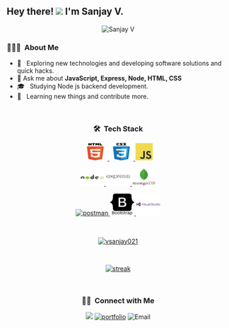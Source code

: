<h2> Hey there! <img src="https://raw.githubusercontent.com/MartinHeinz/MartinHeinz/master/wave.gif" width="30px"> I'm Sanjay V.</h2>
<p align="center">
<img align="center" src="https://www.careerguide.com/career/wp-content/uploads/2020/03/giphy-7.gif" width="100%" alt="Sanjay V"  height="250px" />
 </p>
<h3> 👨🏻‍💻 &nbsp;About Me </h3>

- 🤔 &nbsp; Exploring new technologies and developing software solutions and quick hacks.
- 💬 Ask me about **JavaScript, Express, Node, HTML, CSS**
- 🎓 &nbsp; Studying Node js backend development.
- 🌱 &nbsp; Learning new things and contribute more.
 <br/>
 
<h3 align="center">🛠 &nbsp;Tech Stack</h3>
<p align="center">
   <a href="https://www.w3.org/html/" target="_blank"> <img src="https://raw.githubusercontent.com/devicons/devicon/master/icons/html5/html5-original-wordmark.svg" alt="html5" width="55" height="40"/> </a>
  <a href="https://www.w3schools.com/css/" target="_blank"> <img src="https://raw.githubusercontent.com/devicons/devicon/master/icons/css3/css3-original-wordmark.svg" alt="css3" width="55" height="40"/> </a>
  <a href="https://developer.mozilla.org/en-US/docs/Web/JavaScript" target="_blank"> <img src="https://raw.githubusercontent.com/devicons/devicon/master/icons/javascript/javascript-original.svg" alt="javascript" width="40" height="40"/> </a> 
  </p>
 <p align="center">
  <a href="https://nodejs.org" target="_blank"> <img src="https://raw.githubusercontent.com/devicons/devicon/master/icons/nodejs/nodejs-original-wordmark.svg" alt="nodejs" width="55" height="40"/> </a> 
 <a href="https://expressjs.com" target="_blank"> <img src="https://raw.githubusercontent.com/devicons/devicon/master/icons/express/express-original-wordmark.svg" alt="expressjs" width="55" height="40"/> </a> 
  <a href="https://www.mongodb.com/" target="_blank"> <img src="https://raw.githubusercontent.com/devicons/devicon/master/icons/mongodb/mongodb-original-wordmark.svg" alt="mongodb" width="55" height="40"/> </a> 
   </p>
     <p align="center">
 <a href="https://postman.com" target="_blank"> <img src="https://www.vectorlogo.zone/logos/getpostman/getpostman-icon.svg" alt="postman" width="55" height="50"/> </a> 
 <a href="https://getbootstrap.com" target="_blank"> <img src="https://raw.githubusercontent.com/devicons/devicon/master/icons/bootstrap/bootstrap-plain-wordmark.svg" alt="bootstrap" width="55" height="50"/> </a>
  <a href="https://getbootstrap.com" target="_blank"> <img src="https://raw.githubusercontent.com/devicons/devicon/master/icons/visualstudio/visualstudio-plain-wordmark.svg" alt="bootstrap" width="55" height="50"/> </a>
 </p>

 
<br/>

<p align="center">
   <a href="https://github.com/Vsanjay021/github-readme-stats"><img align="center" src="https://github-readme-stats.vercel.app/api?username=vsanjay021&show_icons=true&locale=en" alt="vsanjay021" /></a>
</p>

<br/>
 <p align="center">
   <a href="https://github.com/Vsanjay021/github-readme-streak-stats">
        <img title=":fire: Get streak stats for your profile at git.io/streak-stats" alt="streak" src="https://github-readme-streak-stats.herokuapp.com/?user=Vsanjay021&theme=black-ice&hide_border=true&stroke=0000&background=060A0CD0"/>
    </a>
    </p>

<br/>
<p align="center" width="100%" margin="auto">
<h3 align="center"> 🤝🏻 &nbsp;Connect with Me </h3>
<p align="center">
<a href="https://www.linkedin.com/in/sanjay-v-36aa761b1/"><img src="https://img.shields.io/badge/LinkedIn-Sanjay%20V-blue?style=flat-square&logo=linkedin"></a>
<a href="https://vsanjay021.github.io/" target="_blank"><img alt="portfolio" src="https://img.shields.io/badge/Portfolio-blue?style=flat-square&logo=Portfolio"></a>
 <img alt="Email" src="https://img.shields.io/badge/Email-vsanjay8722@gmail.com-blue?style=flat-square&logo=gmail">
</p>
</p>

